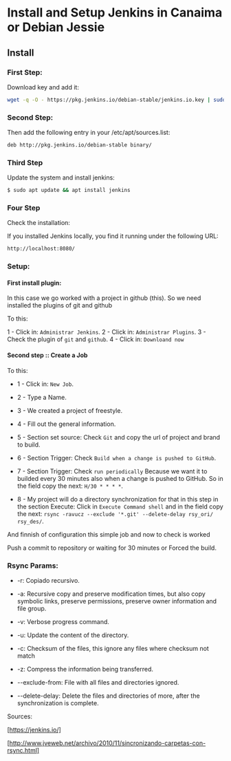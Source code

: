 # Install and Setup Jenkins in Canaima or Debian Jessie


## Install  

### First Step:

Download key and add it:

```bash
wget -q -O - https://pkg.jenkins.io/debian-stable/jenkins.io.key | sudo apt-key add -
``` 

### Second Step:

Then add the following entry in your /etc/apt/sources.list: 

```bash
deb http://pkg.jenkins.io/debian-stable binary/
```

### Third Step

Update the system and install jenkins:

```bash
$ sudo apt update && apt install jenkins
``` 

### Four Step

Check the installation:

If you installed Jenkins locally, you find it running under the following URL: 

```bash
http://localhost:8080/
```


### Setup:


#### First install plugin:

In this case we go worked with a project in github (this).
So we need installed the plugins of git and github 

To this:

1 - Click in: ```Administrar Jenkins```.
2 - Click in: ```Administrar Plugins```.
3 - Check the plugin of ```git``` and ```github```.
4 - Click in: ```Downloand now```

#### Second step :: Create a Job


To this:

* 1 - Click in: ```New Job```.
* 2 - Type a Name.
* 3 - We created a project of freestyle.
* 4 - Fill out the general information.
* 5 - Section set source: Check ```Git``` and copy the url of project and brand to build.
* 6 - Section Trigger: Check ```Build when a change is pushed to GitHub```.
* 7 - Section Trigger: Check ```run periodically``` Because we want it to builded every 30 minutes also when a change is pushed to GitHub. So in the field copy the next: ```H/30 * * * *```.

* 8 - My project will do a directory synchronization for that in this step in the section Execute: Click in ```Execute Command shell``` and in the field copy the next: ```rsync -ravucz --exclude '*.git' --delete-delay rsy_ori/ rsy_des/```.

And finnish of configuration this simple job and now to check is worked 

Push a commit to repository or waiting for 30 minutes or Forced the build.



### Rsync Params:

* -r: Copiado recursivo.

* -a: Recursive copy and preserve modification times, but also copy symbolic links, preserve permissions, preserve owner information and file group.

* -v: Verbose progress command.

* -u: Update the content of the directory.

* -c: Checksum of the files, this ignore any files where checksum not match

* -z: Compress the information being transferred.

* --exclude-from: File with all files and directories ignored.

* --delete-delay: Delete the files and directories of more, after the synchronization is complete.




Sources:

[https://jenkins.io/]

[http://www.jveweb.net/archivo/2010/11/sincronizando-carpetas-con-rsync.html]


